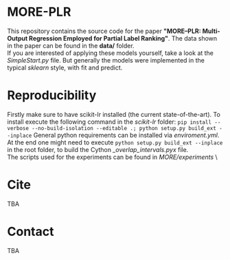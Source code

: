 # MORE-PLR
This repository contains the source code for the paper **"MORE–PLR: Multi-Output Regression
Employed for Partial Label Ranking"**.
The data shown in the paper can be found in the **data/** folder. \
If you are interested of applying these models yourself, take a look at the *SimpleStart.py* file.
But generally the models were implemented in the typical *sklearn* style, with fit and predict.

# Reproducibility
Firstly make sure to have scikit-lr installed (the current state-of-the-art).
To install execute the following command in the *scikit-lr* folder: `pip install --verbose --no-build-isolation --editable .; python setup.py build_ext --inplace`
General python requirements can be installed via *enviroment.yml*. \
At the end one might need to execute `python setup.py build_ext --inplace` in the root folder, to build the Cython *_overlap_intervals.pyx* file. \
The scripts used for the experiments can be found in *MORE/experiments* \

# Cite
TBA

# Contact
TBA